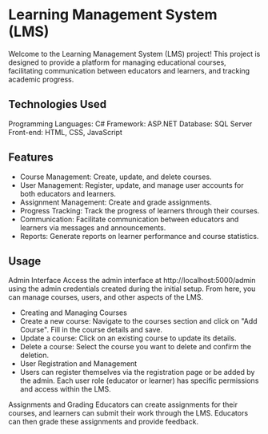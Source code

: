 # Learning Management System (LMS)
Welcome to the Learning Management System (LMS) project! This project is designed to provide a platform for managing educational courses, facilitating communication between educators and learners, and tracking academic progress.

## Technologies Used
Programming Languages: C#
Framework: ASP.NET
Database: SQL Server
Front-end: HTML, CSS, JavaScript

## Features
- Course Management: Create, update, and delete courses.
- User Management: Register, update, and manage user accounts for both educators and learners.
- Assignment Management: Create and grade assignments.
- Progress Tracking: Track the progress of learners through their courses.
- Communication: Facilitate communication between educators and learners via messages and announcements.
- Reports: Generate reports on learner performance and course statistics.

## Usage

Admin Interface
Access the admin interface at http://localhost:5000/admin using the admin credentials created during the initial setup. From here, you can manage courses, users, and other aspects of the LMS.

- Creating and Managing Courses
- Create a new course: Navigate to the courses section and click on "Add Course". Fill in the course details and save.
- Update a course: Click on an existing course to update its details.
- Delete a course: Select the course you want to delete and confirm the deletion.
- User Registration and Management
- Users can register themselves via the registration page or be added by the admin. Each user role (educator or learner) has specific permissions and access within the LMS.

Assignments and Grading
Educators can create assignments for their courses, and learners can submit their work through the LMS. Educators can then grade these assignments and provide feedback.

